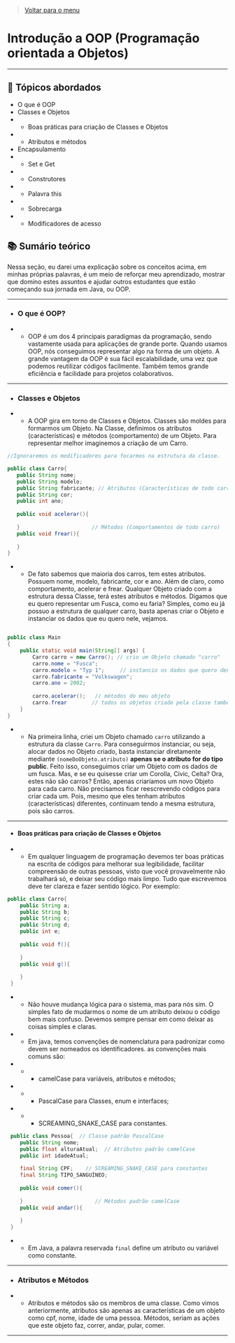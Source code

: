 > [Voltar para o menu](../../../../README-pt_BR.md)
# Introdução a OOP (Programação orientada a Objetos)

---
## 📌 Tópicos abordados
- O que é OOP
- Classes e Objetos
- - Boas práticas para criação de Classes e Objetos
- - Atributos e métodos
- Encapsulamento
- - Set e Get
- - Construtores
- - Palavra this
- - Sobrecarga
- - Modificadores de acesso

## 📚 Sumário teórico
Nessa seção, eu darei uma explicação sobre os conceitos acima, em minhas próprias palavras,
é um meio de reforçar meu aprendizado, mostrar que domino estes assuntos e ajudar outros estudantes
que estão começando sua jornada em Java, ou OOP.
- - -
- ### O que é OOP?
- - OOP é um dos 4 principais paradigmas da programação, sendo vastamente usada para aplicações de grande porte. 
 Quando usamos OOP, nós conseguimos representar algo na forma de um objeto.
 A grande vantagem da OOP é sua fácil escalabilidade, uma vez que podemos reutilizar códigos facilmente. Também temos 
 grande eficiência e facilidade para projetos colaborativos.
- - -
- ### Classes e Objetos
- - A OOP gira em torno de Classes e Objetos. Classes são moldes para formarmos um Objeto. Na Classe, definimos os atributos
 (características) e métodos (comportamento) de um Objeto. Para representar melhor imaginemos
 a criação de um Carro. 

 ```java
 //Ignoraremos os modificadores para focarmos na estrutura da classe.
 
 public class Carro{
    public String nome;
    public String modelo; 
    public String fabricante; // Atributos (Características de todo carro)
    public String cor;
    public int ano;
    
    public void acelerar(){
        
    }                       // Métodos (Comportamentos de todo carro)
    public void frear(){
        
    }  
 }
```
- - De fato sabemos que maioria dos carros, tem estes atributos. Possuem nome, modelo, fabricante, cor e ano. Além de claro, como
 comportamento, acelerar e frear. Qualquer Objeto criado com a estrutura dessa Classe, terá estes atributos e métodos.
 Digamos que eu quero representar um Fusca, como eu faria? Simples, como eu já possuo a estrutura de qualquer carro, 
 basta apenas criar o Objeto e instanciar os dados que eu quero nele, vejamos.

```java

public class Main
{
	public static void main(String[] args) {
		Carro carro = new Carro(); // crio um Objeto chamado "carro"
		carro.nome = "Fusca";
		carro.modelo = "Typ 1";     // instancio os dados que quero dentro do meu objeto
		carro.fabricante = "Volkswagen";
		carro.ano = 2002;
		
		carro.acelerar();   // métodos do meu objeto 
		carro.frear        // todos os objetos criado pela classe também "herdam" seus métodos.
	}
}

```
- - Na primeira linha, criei um Objeto chamado `carro` utilizando a estrutura da classe `Carro`. Para conseguirmos instanciar,
 ou seja, alocar dados no Objeto criado, basta instanciar diretamente mediante `(nomeDoObjeto.atributo)` **apenas se o atributo for do tipo public**.
 Feito isso, conseguimos criar um Objeto com os dados de um fusca. Mas, e se eu quisesse criar um Corolla, Civic, Celta?
 Ora, estes não são carros? Então, apenas criaríamos um novo Objeto para cada carro. Não precisamos ficar reescrevendo códigos para criar cada um.
 Pois, mesmo que eles tenham atributos (características) diferentes, continuam tendo a mesma estrutura, pois são carros.

- - -
- #### Boas práticas para criação de Classes e Objetos

- - Em qualquer linguagem de programação devemos ter boas práticas na escrita de códigos para melhorar sua legibilidade, 
 facilitar compreensão de outras pessoas, visto que você provavelmente não trabalhará só, e deixar seu código mais limpo.
 Tudo que escrevemos deve ter clareza e fazer sentido lógico. Por exemplo:
```java
public class Carro{
    public String a;
    public String b; 
    public String c; 
    public String d;
    public int e;
    
    public void f(){
        
    }                      
    public void g(){
        
    }  
 }

```
- - Não houve mudança lógica para o sistema, mas para nós sim. O simples fato de mudarmos o nome de um atributo deixou o 
 código bem mais confuso. Devemos sempre pensar em como deixar as coisas simples e claras.

- - Em java, temos convenções de nomenclatura para padronizar como devem ser nomeados os identificadores.
 as convenções mais comuns são:
- - - camelCase para variáveis, atributos e métodos;
- - - PascalCase para Classes, enum e interfaces;
- - - SCREAMING_SNAKE_CASE para constantes.
```java
 public class Pessoa{  // Classe padrão PascalCase 
    public String nome;
    public float alturaAtual;  // Atributos padrão camelCase
    public int idadeAtual;
    
    final String CPF;    // SCREAMING_SNAKE_CASE para constantes
    final String TIPO_SANGUÍNEO;
    
    public void comer(){
        
    }                       // Métodos padrão camelCase
    public void andar(){
        
    }  
 }
```
- - Em Java, a palavra reservada `final` define um atributo ou variável como constante.

- - -
- ### Atributos e Métodos
- - Atributos e métodos são os membros de uma classe. Como vimos anteriormente, atributos são apenas as características 
 de um objeto como cpf, nome, idade de uma pessoa. Métodos, seriam as ações que este objeto faz, correr, andar, pular, 
 comer. 
- - -





